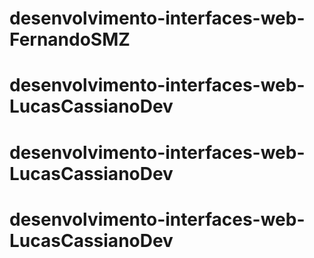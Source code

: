 # desenvolvimento-interfaces-web-FernandoSMZ
# desenvolvimento-interfaces-web-LucasCassianoDev
# desenvolvimento-interfaces-web-LucasCassianoDev
# desenvolvimento-interfaces-web-LucasCassianoDev
